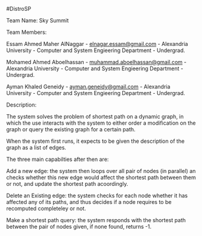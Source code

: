 #DistroSP

Team Name: Sky Summit

Team Members:

Essam Ahmed Maher AlNaggar - elnagar.essam@gmail.com - Alexandria University - Computer and System Engieering Department - Undergrad.

Mohamed Ahmed Aboelhassan - muhammad.aboelhassan@gmail.com - Alexandria University - Computer and System Engieering Department - Undergrad.

Ayman Khaled Geneidy - ayman.geneidy@gmail.com - Alexandria University - Computer and System Engieering Department - Undergrad.

Description:

The system solves the problem of shortest path on a dynamic graph, in which the use interacts with the system to either order a modification on the graph or query the existing graph for a certain path.

When the system first runs, it expects to be given the description of the graph as a list of edges.

The three main capabilties after then are:

Add a new edge: the system then loops over all pair of nodes (in parallel) an checks whether this new edge would affect the shortest path between them or not, and update the shortest path acoordingly.

Delete an Existing edge: the system checks for each node whether it has affected any of its paths, and thus decides if a node requires to be recomputed completeley or not.

Make a shortest path query: the system responds with the shortest path between the pair of nodes given, if none found, returns -1.